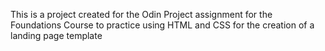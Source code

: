 This is a project created for the Odin Project assignment for the Foundations Course to
practice using HTML and CSS for the creation of a landing page template
